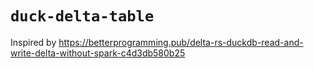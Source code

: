 # `duck-delta-table`

Inspired by https://betterprogramming.pub/delta-rs-duckdb-read-and-write-delta-without-spark-c4d3db580b25
